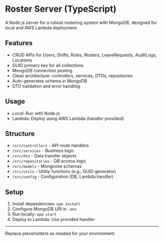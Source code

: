 # Roster Server (TypeScript)

A Node.js server for a robust rostering system with MongoDB, designed for local and AWS Lambda deployment.

## Features
- CRUD APIs for Users, Shifts, Roles, Rosters, LeaveRequests, AuditLogs, Locations
- GUID primary key for all collections
- MongoDB connection pooling
- Clean architecture: controllers, services, DTOs, repositories
- Auto-generates schema in MongoDB
- DTO validation and error handling

## Usage
- Local: Run with Node.js
- Lambda: Deploy using AWS Lambda (handler provided)

## Structure
- `/src/controllers` - API route handlers
- `/src/services` - Business logic
- `/src/dto` - Data transfer objects
- `/src/repositories` - DB access logic
- `/src/models` - Mongoose schemas
- `/src/utils` - Utility functions (e.g., GUID generator)
- `/src/config` - Configuration (DB, Lambda handler)

## Setup
1. Install dependencies: `npm install`
2. Configure MongoDB URI in `.env`
3. Run locally: `npm start`
4. Deploy to Lambda: Use provided handler

---
Replace placeholders as needed for your environment.
